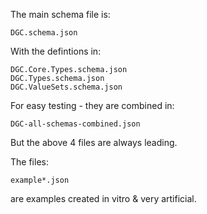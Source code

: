 The main schema file is:

	DGC.schema.json

With the defintions in:

	DGC.Core.Types.schema.json
	DGC.Types.schema.json
	DGC.ValueSets.schema.json

For easy testing - they are combined in:

	DGC-all-schemas-combined.json

But the above 4 files are always leading.

The files:

	example*.json

are examples created in vitro & very artificial.

